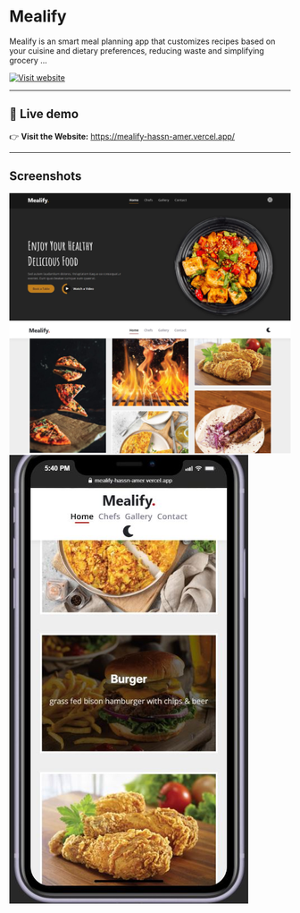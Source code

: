 # Mealify
Mealify is an smart meal planning app that customizes recipes based on your cuisine and dietary preferences, reducing waste and simplifying grocery ...


[![Visit website](https://img.shields.io/badge/Visit-Website-brightgreen)](https://mealify-hassn-amer.vercel.app/)

---

## 🔗 Live demo
👉 **Visit the Website:** https://mealify-hassn-amer.vercel.app/


---

## Screenshots
![screenshot](./assets/images/screen1.JPG)
![screenshot](./assets/images/screen3.JPG)
![screenshot](./assets/images/screen2.JPG)

